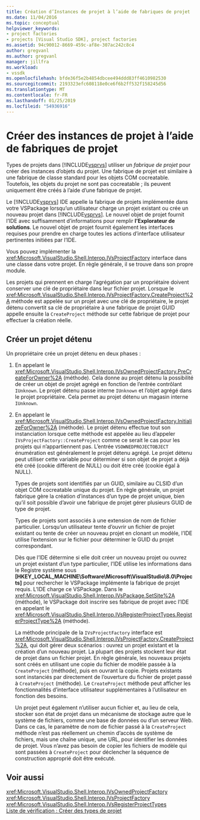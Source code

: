 ```yaml
---
title: Création d’Instances de projet à l’aide de fabriques de projet | Microsoft Docs
ms.date: 11/04/2016
ms.topic: conceptual
helpviewer_keywords:
- project factories
- projects [Visual Studio SDK], project factories
ms.assetid: 94c90012-8669-459c-af8e-307ac242c8c4
author: gregvanl
ms.author: gregvanl
manager: jillfra
ms.workload:
- vssdk
ms.openlocfilehash: bfde36f5e2b4854dbcee494ddd83ff4610982530
ms.sourcegitcommit: 2193323efc608118e0ce6f6b2ff532f158245d56
ms.translationtype: MT
ms.contentlocale: fr-FR
ms.lasthandoff: 01/25/2019
ms.locfileid: "54936916"
---
```

# <a name="create-project-instances-by-using-project-factories"></a>Créer des instances de projet à l’aide de fabriques de projet
Types de projets dans [!INCLUDE[vsprvs](../../code-quality/includes/vsprvs_md.md)] utiliser un *fabrique de projet* pour créer des instances d’objets du projet. Une fabrique de projet est similaire à une fabrique de classe standard pour les objets COM cocreatable. Toutefois, les objets du projet ne sont pas cocreatable ; ils peuvent uniquement être créés à l’aide d’une fabrique de projet.  
  
 Le [!INCLUDE[vsprvs](../../code-quality/includes/vsprvs_md.md)] IDE appelle la fabrique de projets implémentée dans votre VSPackage lorsqu’un utilisateur charge un projet existant ou crée un nouveau projet dans [!INCLUDE[vsprvs](../../code-quality/includes/vsprvs_md.md)]. Le nouvel objet de projet fournit l’IDE avec suffisamment d’informations pour remplir **l’Explorateur de solutions**. Le nouvel objet de projet fournit également les interfaces requises pour prendre en charge toutes les actions d’interface utilisateur pertinentes initiées par l’IDE.  
  
 Vous pouvez implémenter la <xref:Microsoft.VisualStudio.Shell.Interop.IVsProjectFactory> interface dans une classe dans votre projet. En règle générale, il se trouve dans son propre module.  
  
 Les projets qui prennent en charge l’agrégation par un propriétaire doivent conserver une clé de propriétaire dans leur fichier projet. Lorsque le <xref:Microsoft.VisualStudio.Shell.Interop.IVsProjectFactory.CreateProject%2A> méthode est appelée sur un projet avec une clé de propriétaire, le projet détenu convertit sa clé de propriétaire à une fabrique de projet GUID appelle ensuite la `CreateProject` méthode sur cette fabrique de projet pour effectuer la création réelle.  
  
## <a name="create-an-owned-project"></a>Créer un projet détenu  
 Un propriétaire crée un projet détenu en deux phases :  
  
1. En appelant le <xref:Microsoft.VisualStudio.Shell.Interop.IVsOwnedProjectFactory.PreCreateForOwner%2A> (méthode). Cela donne au projet détenu la possibilité de créer un objet de projet agrégé en fonction de l’entrée contrôlant `IUnknown`. Le projet détenu passe interne `IUnknown` et l’objet agrégé dans le projet propriétaire. Cela permet au projet détenu un magasin interne `IUnknown`.  
  
2. En appelant le <xref:Microsoft.VisualStudio.Shell.Interop.IVsOwnedProjectFactory.InitializeForOwner%2A> (méthode). Le projet détenu effectue tout son instanciation lorsque cette méthode est appelée au lieu d’appeler `IVsProjectFactory::CreateProject` comme ce serait le cas pour les projets qui n’appartiennent pas. L’entrée `VSOWNEDPROJECTOBJECT` énumération est généralement le projet détenu agrégé. Le projet détenu peut utiliser cette variable pour déterminer si son objet de projet a déjà été créé (cookie différent de NULL) ou doit être créé (cookie égal à NULL).  
  
   Types de projets sont identifiés par un GUID, similaire au CLSID d’un objet COM cocreatable unique du projet. En règle générale, un projet fabrique gère la création d’instances d’un type de projet unique, bien qu’il soit possible d’avoir une fabrique de projet gérer plusieurs GUID de type de projet.  
  
   Types de projets sont associés à une extension de nom de fichier particulier. Lorsqu’un utilisateur tente d’ouvrir un fichier de projet existant ou tente de créer un nouveau projet en clonant un modèle, l’IDE utilise l’extension sur le fichier pour déterminer le GUID du projet correspondant.  
  
   Dès que l’IDE détermine si elle doit créer un nouveau projet ou ouvrez un projet existant d’un type particulier, l’IDE utilise les informations dans le Registre système sous **[HKEY_LOCAL_MACHINE\Software\Microsoft\VisualStudio\8.0\Projects]**  pour rechercher le VSPackage implémente la fabrique de projet requis. L’IDE charge ce VSPackage. Dans le <xref:Microsoft.VisualStudio.Shell.Interop.IVsPackage.SetSite%2A> (méthode), le VSPackage doit inscrire ses fabrique de projet avec l’IDE en appelant le <xref:Microsoft.VisualStudio.Shell.Interop.IVsRegisterProjectTypes.RegisterProjectType%2A> (méthode).  
  
   La méthode principale de la `IVsProjectFactory` interface est <xref:Microsoft.VisualStudio.Shell.Interop.IVsProjectFactory.CreateProject%2A>, qui doit gérer deux scénarios : ouvrez un projet existant et la création d’un nouveau projet. La plupart des projets stockent leur état de projet dans un fichier projet. En règle générale, les nouveaux projets sont créés en utilisant une copie du fichier de modèle passée à la `CreateProject` (méthode), puis en ouvrant la copie. Projets existants sont instanciés par directement de l’ouverture du fichier de projet passé à `CreateProject` (méthode). Le `CreateProject` méthode peut afficher les fonctionnalités d’interface utilisateur supplémentaires à l’utilisateur en fonction des besoins.  
  
   Un projet peut également n’utiliser aucun fichier et, au lieu de cela, stocker son état de projet dans un mécanisme de stockage autre que le système de fichiers, comme une base de données ou d’un serveur Web. Dans ce cas, le paramètre de nom de fichier passé à la `CreateProject` méthode n’est pas réellement un chemin d’accès de système de fichiers, mais une chaîne unique, une URL, pour identifier les données de projet. Vous n’avez pas besoin de copier les fichiers de modèle qui sont passées à `CreateProject` pour déclencher la séquence de construction approprié doit être exécuté.  
  
## <a name="see-also"></a>Voir aussi  
 <xref:Microsoft.VisualStudio.Shell.Interop.IVsOwnedProjectFactory>   
 <xref:Microsoft.VisualStudio.Shell.Interop.IVsProjectFactory>   
 <xref:Microsoft.VisualStudio.Shell.Interop.IVsRegisterProjectTypes>   
 [Liste de vérification : Créer des types de projet](../../extensibility/internals/checklist-creating-new-project-types.md)